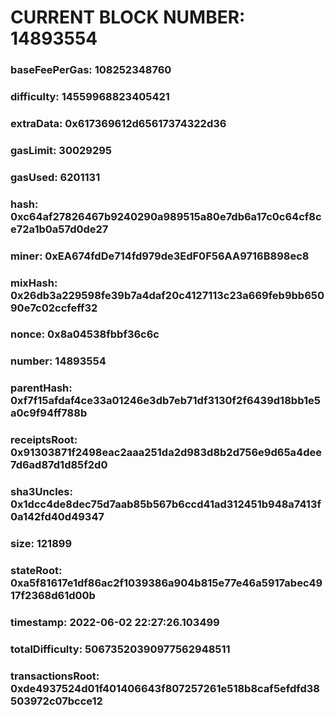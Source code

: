 # CURRENT BLOCK NUMBER: 14893554

### baseFeePerGas: 108252348760
### difficulty: 14559968823405421
### extraData: 0x617369612d65617374322d36
### gasLimit: 30029295
### gasUsed: 6201131
### hash: 0xc64af27826467b9240290a989515a80e7db6a17c0c64cf8ce72a1b0a57d0de27
### miner: 0xEA674fdDe714fd979de3EdF0F56AA9716B898ec8
### mixHash: 0x26db3a229598fe39b7a4daf20c4127113c23a669feb9bb65090e7c02ccfeff32
### nonce: 0x8a04538fbbf36c6c
### number: 14893554
### parentHash: 0xf7f15afdaf4ce33a01246e3db7eb71df3130f2f6439d18bb1e5a0c9f94ff788b
### receiptsRoot: 0x91303871f2498eac2aaa251da2d983d8b2d756e9d65a4dee7d6ad87d1d85f2d0
### sha3Uncles: 0x1dcc4de8dec75d7aab85b567b6ccd41ad312451b948a7413f0a142fd40d49347
### size: 121899
### stateRoot: 0xa5f81617e1df86ac2f1039386a904b815e77e46a5917abec4917f2368d61d00b
### timestamp: 2022-06-02 22:27:26.103499
### totalDifficulty: 50673520390977562948511
### transactionsRoot: 0xde4937524d01f401406643f807257261e518b8caf5efdfd38503972c07bcce12
